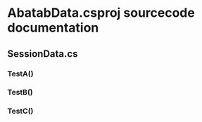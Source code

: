# AbatabData.csproj sourcecode documentation

## SessionData.cs

### TestA()

### TestB()

### TestC()
